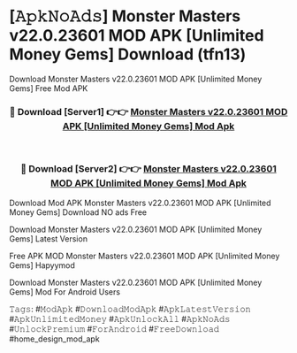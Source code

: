 # [𝙰𝚙𝚔𝙽𝚘𝙰𝚍𝚜] Monster Masters v22.0.23601 MOD APK [Unlimited Money Gems] Download (tfn13)
Download Monster Masters v22.0.23601 MOD APK [Unlimited Money Gems] Free Mod APK

<div align="center">
<h3>🔴 Download [Server1] 👉👉 <a href="https://apkcomod.com?title=Monster_Masters_v22.0.23601_MOD_APK_[Unlimited_Money_Gems]">Monster Masters v22.0.23601 MOD APK [Unlimited Money Gems] Mod Apk</a></h3><br>

<h3>🔴 Download [Server2] 👉👉 <a href="https://apkcomod.com?title=Monster_Masters_v22.0.23601_MOD_APK_[Unlimited_Money_Gems]">Monster Masters v22.0.23601 MOD APK [Unlimited Money Gems] Mod Apk</a></h3>
</div>


 Download Mod APK Monster Masters v22.0.23601 MOD APK [Unlimited Money Gems] Download NO ads Free

Download Monster Masters v22.0.23601 MOD APK [Unlimited Money Gems] Latest Version

Free APK MOD Monster Masters v22.0.23601 MOD APK [Unlimited Money Gems] Hapyymod

Download Monster Masters v22.0.23601 MOD APK [Unlimited Money Gems] Mod For Android Users

𝚃𝚊𝚐𝚜: #𝙼𝚘𝚍𝙰𝚙𝚔 #𝙳𝚘𝚠𝚗𝚕𝚘𝚊𝚍𝙼𝚘𝚍𝙰𝚙𝚔 #𝙰𝚙𝚔𝙻𝚊𝚝𝚎𝚜𝚝𝚅𝚎𝚛𝚜𝚒𝚘𝚗 #𝙰𝚙𝚔𝚄𝚗𝚕𝚒𝚖𝚒𝚝𝚎𝚍𝙼𝚘𝚗𝚎𝚢 #𝙰𝚙𝚔𝚄𝚗𝚕𝚘𝚌𝚔𝙰𝚕𝚕 #𝙰𝚙𝚔𝙽𝚘𝙰𝚍𝚜 #𝚄𝚗𝚕𝚘𝚌𝚔𝙿𝚛𝚎𝚖𝚒𝚞𝚖 #𝙵𝚘𝚛𝙰𝚗𝚍𝚛𝚘𝚒𝚍 #𝙵𝚛𝚎𝚎𝙳𝚘𝚠𝚗𝚕𝚘𝚊𝚍 #home_design_mod_apk